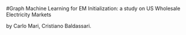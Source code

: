 #Graph Machine Learning for  EM Initialization: a study on US Wholesale Electricity Markets

by
Carlo Mari,
Cristiano Baldassari.
